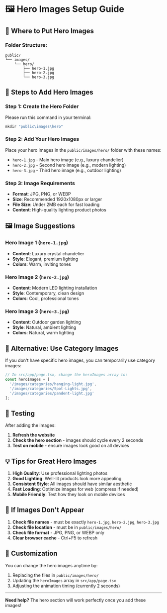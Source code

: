 # 🖼️ Hero Images Setup Guide

## 📁 **Where to Put Hero Images**

### **Folder Structure:**
```
public/
└── images/
    └── hero/
        ├── hero-1.jpg
        ├── hero-2.jpg
        └── hero-3.jpg
```

## 🎯 **Steps to Add Hero Images**

### **Step 1: Create the Hero Folder**
Please run this command in your terminal:
```powershell
mkdir "public\images\hero"
```

### **Step 2: Add Your Hero Images**
Place your hero images in the `public/images/hero/` folder with these names:
- `hero-1.jpg` - Main hero image (e.g., luxury chandelier)
- `hero-2.jpg` - Second hero image (e.g., modern lighting)
- `hero-3.jpg` - Third hero image (e.g., outdoor lighting)

### **Step 3: Image Requirements**
- **Format**: JPG, PNG, or WEBP
- **Size**: Recommended 1920x1080px or larger
- **File Size**: Under 2MB each for fast loading
- **Content**: High-quality lighting product photos

## 🖼️ **Image Suggestions**

### **Hero Image 1** (`hero-1.jpg`)
- **Content**: Luxury crystal chandelier
- **Style**: Elegant, premium lighting
- **Colors**: Warm, inviting tones

### **Hero Image 2** (`hero-2.jpg`)
- **Content**: Modern LED lighting installation
- **Style**: Contemporary, clean design
- **Colors**: Cool, professional tones

### **Hero Image 3** (`hero-3.jpg`)
- **Content**: Outdoor garden lighting
- **Style**: Natural, ambient lighting
- **Colors**: Natural, warm lighting

## 🔧 **Alternative: Use Category Images**

If you don't have specific hero images, you can temporarily use category images:

```javascript
// In src/app/page.tsx, change the heroImages array to:
const heroImages = [
  '/images/categories/hanging-light.jpg',
  '/images/categories/Spot-Lights.jpg',
  '/images/categories/pandent-light.jpg'
];
```

## 📱 **Testing**

After adding the images:
1. **Refresh the website**
2. **Check the hero section** - images should cycle every 2 seconds
3. **Test on mobile** - ensure images look good on all devices

## 💡 **Tips for Great Hero Images**

1. **High Quality**: Use professional lighting photos
2. **Good Lighting**: Well-lit products look more appealing
3. **Consistent Style**: All images should have similar aesthetic
4. **Fast Loading**: Optimize images for web (compress if needed)
5. **Mobile Friendly**: Test how they look on mobile devices

## 🚨 **If Images Don't Appear**

1. **Check file names** - must be exactly `hero-1.jpg`, `hero-2.jpg`, `hero-3.jpg`
2. **Check file location** - must be in `public/images/hero/`
3. **Check file format** - JPG, PNG, or WEBP only
4. **Clear browser cache** - Ctrl+F5 to refresh

## 🎨 **Customization**

You can change the hero images anytime by:
1. Replacing the files in `public/images/hero/`
2. Updating the `heroImages` array in `src/app/page.tsx`
3. Adjusting the animation timing (currently 2 seconds)

---

**Need help?** The hero section will work perfectly once you add these images! 